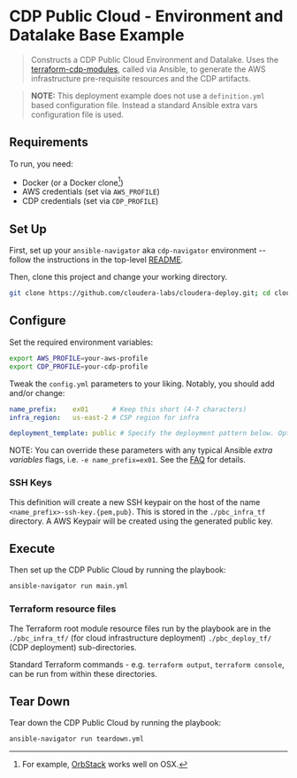 # CDP Public Cloud - Environment and Datalake Base Example

> Constructs a CDP Public Cloud Environment and Datalake. Uses the [terraform-cdp-modules](https://github.com/cloudera-labs/terraform-cdp-modules), called via Ansible, to generate the AWS infrastructure pre-requisite resources and the CDP artifacts.

> **NOTE:** This deployment example does not use a `definition.yml` based configuration file. Instead a standard Ansible extra vars configuration file is used.

## Requirements

To run, you need:

* Docker (or a Docker clone[^1])
* AWS credentials (set via `AWS_PROFILE`)
* CDP credentials (set via `CDP_PROFILE`)

[^1]: For example, [OrbStack](https://orbstack.dev) works well on OSX.

## Set Up

First, set up your `ansible-navigator` aka `cdp-navigator` environment -- follow the instructions in the top-level [README](../../../README.md#setting-up-ansible-navigator).

Then, clone this project and change your working directory.

```bash
git clone https://github.com/cloudera-labs/cloudera-deploy.git; cd cloudera-deploy/public-cloud/aws/base
```

## Configure

Set the required environment variables:

```bash
export AWS_PROFILE=your-aws-profile
export CDP_PROFILE=your-cdp-profile
```

Tweak the `config.yml` parameters to your liking. Notably, you should add and/or change:

```yaml
name_prefix:    ex01      # Keep this short (4-7 characters)
infra_region:   us-east-2 # CSP region for infra

deployment_template: public # Specify the deployment pattern below. Options are public, semi-private or private
```

NOTE: You can override these parameters with any typical Ansible _extra variables_ flags, i.e. `-e name_prefix=ex01`. See the [FAQ](../../../FAQ.md#how-to-i-add-extra-variables-and-tags-to-ansible-navigator) for details.

### SSH Keys

This definition will create a new SSH keypair on the host of the name `<name_prefix>-ssh-key.{pem,pub}`. This is stored in the `./pbc_infra_tf` directory. A AWS Keypair will be created using the generated public key.

## Execute

Then set up the CDP Public Cloud by running the playbook:

```bash
ansible-navigator run main.yml
```

### Terraform resource files 

The Terraform root module resource files run by the playbook are in the `./pbc_infra_tf/` (for cloud infrastructure deployment) `./pbc_deploy_tf/` (CDP deployment) sub-directories. 

Standard Terraform commands - e.g. `terraform output`, `terraform console`, can be run from within these directories.

## Tear Down

Tear down the CDP Public Cloud by running the playbook:

```bash
ansible-navigator run teardown.yml
```
